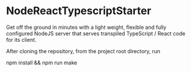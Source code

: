 # NodeReactTypescriptStarter
Get off the ground in minutes with a light weight, flexible and fully configured NodeJS server that serves transpiled TypeScript / React code for its client.

After cloning the repository, from the project root directory, run

npm install && npm run make

